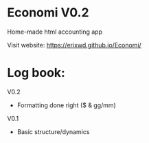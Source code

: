 # Economi V0.2
Home-made html accounting app

Visit website: https://erixwd.github.io/Economi/


# Log book:

V0.2
- Formatting done right ($ & gg/mm)

V0.1
- Basic structure/dynamics